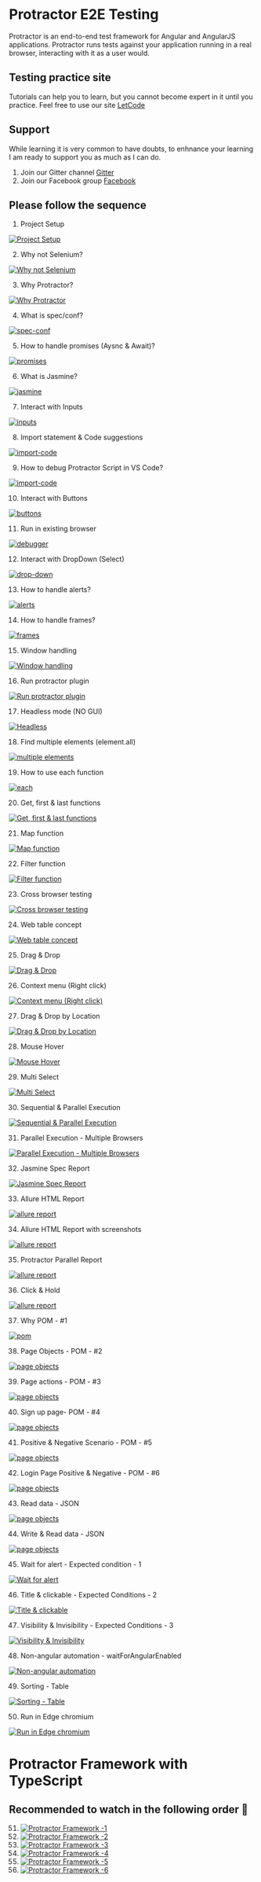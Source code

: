# Protractor E2E Testing

Protractor is an end-to-end test framework for Angular and AngularJS applications. Protractor runs tests against your application running in a real browser, interacting with it as a user would.

## Testing practice site

Tutorials can help you to learn, but you cannot become expert in it until you practice.
Feel free to use our site [LetCode](https://letcode.in)

## Support

While learning it is very common to have doubts, to enhnance your learning I am ready to support you as much as I can do.

1. Join our Gitter channel
   [Gitter](https://gitter.im/letcode-selenium/)
2. Join our Facebook group
   [Facebook](https://www.facebook.com/groups/letcode)

## Please follow the sequence

1. Project Setup

[![Project Setup](<https://raw.githubusercontent.com/ortoniKC/Protractor-YT/images/protractor/protractor%20(1)-min.png>)](https://youtu.be/Dc05Uzm-MyE)

2. Why not Selenium?

[![Why not Selenium](<https://raw.githubusercontent.com/ortoniKC/Protractor-YT/images/protractor/protractor%20(2)-min.png>)](https://youtu.be/2XbX9XXdaPU)

3. Why Protractor?

[![Why Protractor](<https://raw.githubusercontent.com/ortoniKC/Protractor-YT/images/protractor/protractor%20(3)-min.png>)](https://youtu.be/I-E_3Q3UiSo)

4. What is spec/conf?

[![spec-conf](<https://raw.githubusercontent.com/ortoniKC/Protractor-YT/images/protractor/protractor%20(4)-min.png>)](https://youtu.be/HYJvcK4j_7U)

5. How to handle promises (Aysnc & Await)?

[![promises](<https://raw.githubusercontent.com/ortoniKC/Protractor-YT/images/protractor/protractor%20(5)-min.png>)](https://youtu.be/8t6s-uIlAPc)

6. What is Jasmine?

[![jasmine](<https://raw.githubusercontent.com/ortoniKC/Protractor-YT/images/protractor/protractor%20(6)-min.png>)](https://youtu.be/3NihahM4fik)

7. Interact with Inputs

[![inputs](<https://raw.githubusercontent.com/ortoniKC/Protractor-YT/images/protractor/protractor%20(7)-min.png>)](https://youtu.be/4Xd9shK8iOc)

8. Import statement & Code suggestions

[![import-code](<https://raw.githubusercontent.com/ortoniKC/Protractor-YT/images/protractor/protractor%20(8)-min.png>)](https://youtu.be/eiNRVQM9r0w)

9. How to debug Protractor Script in VS Code?

[![import-code](<https://raw.githubusercontent.com/ortoniKC/Protractor-YT/images/protractor/protractor%20(9)-min.png>)](https://youtu.be/sjCpKICGIP0)

10. Interact with Buttons

[![buttons](<https://raw.githubusercontent.com/ortoniKC/Protractor-YT/images/protractor/protractor%20(10)-min.png>)](https://youtu.be/u3M6Ofm839c)

11. Run in existing browser

[![debugger](<https://raw.githubusercontent.com/ortoniKC/Protractor-YT/images/protractor/protractor%20(11)-min.png>)](https://youtu.be/-gH0LcXp-RE)

12. Interact with DropDown (Select)

[![drop-down](<https://raw.githubusercontent.com/ortoniKC/Protractor-YT/images/protractor/protractor%20(12)-min.png>)](https://youtu.be/_AIX58lGuFs)

13. How to handle alerts?

[![alerts](<https://raw.githubusercontent.com/ortoniKC/Protractor-YT/images/protractor/protractor%20(13)-min.png>)](https://youtu.be/VztGNaaBSh4)

14. How to handle frames?

[![frames](<https://raw.githubusercontent.com/ortoniKC/Protractor-YT/images/protractor/protractor%20(14)-min.png>)](https://youtu.be/rr7VMTizgGs)

15. Window handling

[![Window handling](<https://raw.githubusercontent.com/ortoniKC/Protractor-YT/images/protractor/protractor%20(15)-min.png>)](https://youtu.be/N1nYNky7zwk)

16. Run protractor plugin

[![Run protractor plugin](<https://raw.githubusercontent.com/ortoniKC/Protractor-YT/images/protractor/protractor%20(16)-min.png>)](https://youtu.be/QGZWiFCyA5s)

17. Headless mode (NO GUI)

[![Headless](<https://raw.githubusercontent.com/ortoniKC/Protractor-YT/images/protractor/protractor%20(17)-min.png>)](https://youtu.be/_AIX58lGuFs)

18. Find multiple elements (element.all)

[![multiple elements](<https://raw.githubusercontent.com/ortoniKC/Protractor-YT/images/protractor/protractor%20(18)-min.png>)](https://youtu.be/DND7KaQS2To)

19. How to use each function

[![each](<https://raw.githubusercontent.com/ortoniKC/Protractor-YT/images/protractor/protractor%20(19)-min.png>)](https://youtu.be/zmAWOQI37H4)

20. Get, first & last functions

[![Get, first & last functions](<https://raw.githubusercontent.com/ortoniKC/Protractor-YT/images/protractor/protractor%20(20)-min.png>)](https://youtu.be/1Ej2Bx8V7mQ)

21. Map function

[![Map function](<https://raw.githubusercontent.com/ortoniKC/Protractor-YT/images/protractor/protractor%20(21)-min.png>)](https://youtu.be/euOlK-xkJxM)

22. Filter function

[![Filter function](<https://raw.githubusercontent.com/ortoniKC/Protractor-YT/images/protractor/protractor%20(22)-min.png>)](https://youtu.be/JysLc0DkY3s)

23. Cross browser testing

[![Cross browser testing](<https://raw.githubusercontent.com/ortoniKC/Protractor-YT/images/protractor/protractor%20(23)-min.png>)](https://youtu.be/gd3tAvl8IXs)

24. Web table concept

[![Web table concept](<https://raw.githubusercontent.com/ortoniKC/Protractor-YT/images/protractor/protractor%20(24)-min.png>)](https://youtu.be/qjBEc6FIKoY)

25. Drag & Drop

[![Drag & Drop](<https://raw.githubusercontent.com/ortoniKC/Protractor-YT/images/protractor/protractor%20(25)-min.png>)](https://youtu.be/FavXQLVy4w4)

26. Context menu (Right click)

[![Context menu (Right click)](<https://raw.githubusercontent.com/ortoniKC/Protractor-YT/images/protractor/protractor%20(26)-min.png>)](https://youtu.be/huAyYL4rhd4)

27. Drag & Drop by Location

[![Drag & Drop by Location](<https://raw.githubusercontent.com/ortoniKC/Protractor-YT/images/protractor/protractor%20(27)-min.png>)](https://youtu.be/03xNi6HIbx8)

28. Mouse Hover

[![Mouse Hover](<https://raw.githubusercontent.com/ortoniKC/Protractor-YT/images/protractor/protractor%20(28)-min.png>)](https://youtu.be/fmQnEeQrr7A)

29. Multi Select

[![Multi Select](<https://raw.githubusercontent.com/ortoniKC/Protractor-YT/images/protractor/protractor%20(29)-min.png>)](https://youtu.be/Kcc9_t-BL2s)

30. Sequential & Parallel Execution

[![Sequential & Parallel Execution](<https://raw.githubusercontent.com/ortoniKC/Protractor-YT/images/protractor/protractor%20(30)-min.png>)](https://youtu.be/LM1igW4T4II)

31. Parallel Execution - Multiple Browsers

[![Parallel Execution - Multiple Browsers](<https://raw.githubusercontent.com/ortoniKC/Protractor-YT/images/protractor/protractor%20(31)-min.png>)](https://youtu.be/VmzzFdVTZPk)

32. Jasmine Spec Report

[![Jasmine Spec Report](<https://raw.githubusercontent.com/ortoniKC/Protractor-YT/images/protractor/protractor%20(32)-min.png>)](https://youtu.be/7I28MBeGBg8)

33. Allure HTML Report

[![allure report](<https://raw.githubusercontent.com/ortoniKC/Protractor-YT/images/protractor/protractor%20(33)-min.png>)](https://youtu.be/xlF6GlSIFa8)

34. Allure HTML Report with screenshots

[![allure report](<https://raw.githubusercontent.com/ortoniKC/Protractor-YT/images/protractor/protractor%20(34)-min.png>)](https://youtu.be/K6BrLYfdRoc)

35. Protractor Parallel Report

[![allure report](<https://raw.githubusercontent.com/ortoniKC/Protractor-YT/images/protractor/protractor%20(35)-min.png>)](https://youtu.be/w5khwztScf4)

36. Click & Hold

[![allure report](<https://raw.githubusercontent.com/ortoniKC/Protractor-YT/images/protractor/protractor%20(36)-min.png>)](https://youtu.be/wzMy1uGN9Dg)

37. Why POM - #1

[![pom](<https://raw.githubusercontent.com/ortoniKC/Protractor-YT/images/protractor/protractor%20(37)-min.png>)](https://youtu.be/AdIu6LpjbsM)

38. Page Objects - POM - #2

[![page objects](<https://raw.githubusercontent.com/ortoniKC/Protractor-YT/images/protractor/protractor%20(38)-min.png>)](https://youtu.be/GgzvEgPBOe8)

39. Page actions - POM - #3

[![page objects](<https://raw.githubusercontent.com/ortoniKC/Protractor-YT/images/protractor/protractor%20(39)-min.png>)](https://youtu.be/9iHdaxFl2WQ)

40. Sign up page- POM - #4

[![page objects](<https://raw.githubusercontent.com/ortoniKC/Protractor-YT/images/protractor/protractor%20(40)-min.png>)](https://youtu.be/irDOcG1gpxA)

41. Positive & Negative Scenario - POM - #5

[![page objects](<https://raw.githubusercontent.com/ortoniKC/Protractor-YT/images/protractor/protractor%20(41)-min.png>)](https://youtu.be/IWhk2EzTi-0)

42. Login Page Positive & Negative - POM - #6

[![page objects](<https://raw.githubusercontent.com/ortoniKC/Protractor-YT/images/protractor/protractor%20(42)-min.png>)](https://youtu.be/m6htd6fDq3M)

43. Read data - JSON

[![page objects](<https://raw.githubusercontent.com/ortoniKC/Protractor-YT/images/protractor/protractor%20(43)-min.png>)](https://youtu.be/t2EV-Zi6wsA)

44. Write & Read data - JSON

[![page objects](<https://raw.githubusercontent.com/ortoniKC/Protractor-YT/images/protractor/protractor%20(44)-min.png>)](https://youtu.be/pjKmTTI0Ju0)

45. Wait for alert - Expected condition - 1

[![Wait for alert ](<https://raw.githubusercontent.com/ortoniKC/Protractor-YT/images/protractor/protractor%20(45)-min.png>)](https://youtu.be/BV6SRxDSr3Q)

46. Title & clickable - Expected Conditions - 2

[![Title & clickable](<https://raw.githubusercontent.com/ortoniKC/Protractor-YT/images/protractor/protractor%20(46)-min.png>)](https://youtu.be/jirhGHDYLA0)

47. Visibility & Invisibility - Expected Conditions - 3

[![Visibility & Invisibility](<https://raw.githubusercontent.com/ortoniKC/Protractor-YT/images/protractor/protractor%20(47)-min.png>)](https://youtu.be/4niV_D6D9OY)

48. Non-angular automation - waitForAngularEnabled

[![Non-angular automation](<https://raw.githubusercontent.com/ortoniKC/Protractor-YT/images/protractor/protractor%20(48)-min.png>)](https://youtu.be/Xjr5LDHiM5g)

49. Sorting - Table

[![Sorting - Table](<https://raw.githubusercontent.com/ortoniKC/Protractor-YT/images/protractor/protractor%20(49)-min.png>)](https://youtu.be/46Fn5g_C1d8)

50. Run in Edge chromium

[![Run in Edge chromium](<https://raw.githubusercontent.com/ortoniKC/Protractor-YT/images/protractor/protractor%20(50)-min.png>)](https://youtu.be/EY9Rn403zhs)

# Protractor Framework with TypeScript

## Recommended to watch in the following order 🌝

51. [![Protractor Framework -1](https://raw.githubusercontent.com/ortoniKC/Protractor-YT/images/protractor/fw1.png)](https://youtu.be/q6KakQQNaU0)
52. [![Protractor Framework -2](https://raw.githubusercontent.com/ortoniKC/Protractor-YT/images/protractor/fw2.png)](https://youtu.be/Tt2ET2FJemM)
53. [![Protractor Framework -3](https://raw.githubusercontent.com/ortoniKC/Protractor-YT/images/protractor/fw3.png)](https://youtu.be/9kvM3K3FpE8)
54. [![Protractor Framework -4](https://raw.githubusercontent.com/ortoniKC/Protractor-YT/images/protractor/fw4.png)](https://youtu.be/Jm13i7AZZOI)
55. [![Protractor Framework -5](https://raw.githubusercontent.com/ortoniKC/Protractor-YT/images/protractor/fw5.png)](https://youtu.be/2qfRX48phnE)
56. [![Protractor Framework -6](https://raw.githubusercontent.com/ortoniKC/Protractor-YT/images/protractor/fw6.png)](https://youtu.be/es_4daCJ_MM)
